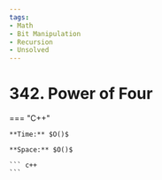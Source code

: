```yaml
---
tags:
- Math
- Bit Manipulation
- Recursion
- Unsolved
---
```



# 342. Power of Four

=== "C++"

    **Time:** $O()$

    **Space:** $O()$

    ``` c++
    ```